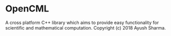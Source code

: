# OpenCML
A cross platform C++ library which aims to provide easy functionality for scientific and mathematical computation. Copyright (c) 2018  Ayush Sharma.
